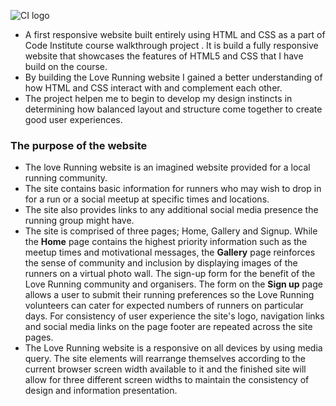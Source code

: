 ![CI logo](https://codeinstitute.s3.amazonaws.com/fullstack/ci_logo_small.png)

- A first responsive website built entirely using HTML and CSS as a  part of Code Institute course walkthrough project . 
It is build a fully responsive website that showcases the features of HTML5 and CSS
that I have build on the course. 
- By building the Love Running website I gained a better understanding of how HTML and CSS interact with and complement each other.
- The project helpen me to begin to develop my design instincts in determining how balanced
layout and structure come together to create good user experiences. 

### The purpose of the website

- The love Running website is an imagined website provided for a local running community.
- The site contains basic information for runners who may wish to drop in for a
run or a social meetup at specific times and locations. 
- The site also provides links to any additional social media presence the running group might have.
- The site is comprised of three pages; Home, Gallery and Signup. While the **Home**
page contains the highest priority information such as the meetup times
and motivational messages, the **Gallery** page reinforces the sense of community
and inclusion by displaying images of the runners on a virtual photo wall. The sign-up form for the benefit of the Love Running community and organisers. The form on the **Sign up** page allows a user to submit their running preferences so the Love Running volunteers can cater for expected numbers of runners on particular days. For
consistency of user experience the site's logo, navigation links and social
media links on the page footer are repeated across the site pages. 
- The Love Running website is a responsive on all devices by using media query. The site elements will rearrange themselves according to the current
browser screen width available to it and the finished site will allow for three
different screen widths to maintain the consistency of design and information
presentation. 

